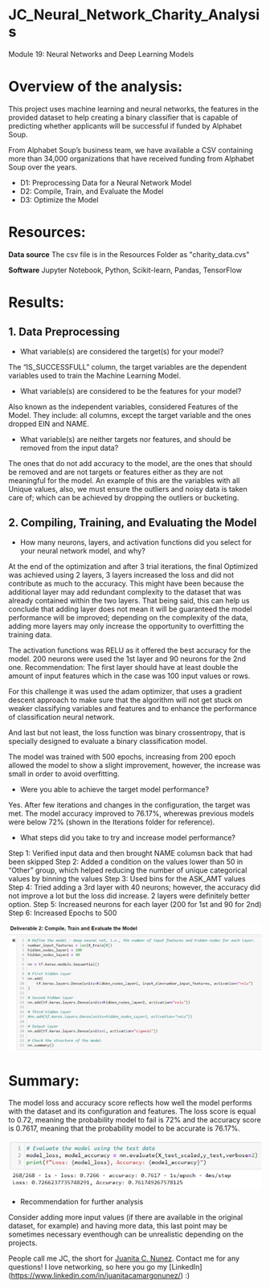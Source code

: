# JC_Neural_Network_Charity_Analysis
Module 19: Neural Networks and Deep Learning Models

# Overview of the analysis:

This project uses machine learning and neural networks, the features in the provided dataset to help creating a binary classifier that is capable of predicting whether applicants will be successful if funded by Alphabet Soup.

From Alphabet Soup’s business team, we have available a CSV containing more than 34,000 organizations that have received funding from Alphabet Soup over the years.

- D1: Preprocessing Data for a Neural Network Model
- D2: Compile, Train, and Evaluate the Model
- D3: Optimize the Model

# Resources:
 
  **Data source** The csv file is in the Resources Folder as "charity_data.cvs"

  **Software** Jupyter Notebook, Python, Scikit-learn, Pandas, TensorFlow

# Results:

## 1. Data Preprocessing

- What variable(s) are considered the target(s) for your model?

The “IS_SUCCESSFULL” column, the target variables are the dependent variables used to train the Machine Learning Model.

- What variable(s) are considered to be the features for your model?

Also known as the independent variables, considered Features of the Model. They include: all columns, except the target variable and the ones dropped EIN and NAME.

- What variable(s) are neither targets nor features, and should be removed from the input data?

The ones that do not add accuracy to the model, are the ones that should be removed and are not targets or features either as they are not meaningful for the model.
An example of this are the variables with all Unique values, also, we must ensure the outliers and noisy data is taken care of; which can be achieved by dropping the outliers or bucketing.

## 2. Compiling, Training, and Evaluating the Model

- How many neurons, layers, and activation functions did you select for your neural network model, and why?

At the end of the optimization and after 3 trial iterations, the final Optimized was achieved using 2 layers, 3 layers increased the loss and did not contribute as much to the accuracy. This might have been because the additional layer may add redundant complexity to the dataset that was already contained within the two layers. That being said, this can help us conclude that adding layer does not mean it will be guaranteed the model performance will be improved; depending on the complexity of the data, adding more layers may only increase the opportunity to overfitting the training data.

The activation functions was RELU as it offered the best accuracy for the model.
200 neurons were used the 1st layer and 90 neurons for the 2nd one. 
Recommendation: The first layer should have at least double the amount of input features which in the case was 100 input values or rows.

For this challenge it was used the adam optimizer, that uses a gradient descent approach to make sure that the algorithm will not get stuck on weaker classifying variables and features and to enhance the performance of classification neural network.

And last but not least, the loss function was binary crossentropy, that is specially designed to evaluate a binary classification model.

The model was trained with 500 epochs, increasing from 200 epoch allowed the model to show a slight improvement, however, the increase was small in order to avoid overfitting.

- Were you able to achieve the target model performance?

Yes. After few iterations and changes in the configuration, the target was met. The model accuracy improved to 76.17%, wherewas previous models were below 72% (shown in the Iterations folder for reference).

- What steps did you take to try and increase model performance?

Step 1: Verified input data and then brought NAME columsn back that had been skipped
Step 2: Added a condition on the values lower than 50 in “Other” group, which helped reducing the number of unique categorical values by binning the values
Step 3: Used bins for the ASK_AMT values
Step 4: Tried adding a 3rd layer with 40 neurons; however, the accuracy did not improve a lot but the loss did increase. 2 layers were definitely better option.
Step 5: Increased neurons for each layer (200 for 1st and 90 for 2nd)
Step 6: Increased Epochs to 500

![What made a huge difference](/Resources/1D2.PNG)

# Summary:

The model loss and accuracy score reflects how well the model performs with the dataset and its configuration and features. 
The loss score is equal to 0.72, meaning the probability model to fail is 72% and the accuracy score is 0.7617, meaning that the probability model to be accurate is 76.17%.

![Final Result after Optimized](/Resources/conclusion.PNG)

- Recommendation for further analysis

Consider adding more input values (if there are available in the original dataset, for example) and having more data, this last point may be sometimes necessary eventhough can be unrealistic depending on the projects.

People call me JC, the short for [Juanita C. Nunez](https://www.linkedin.com/in/juanitacamargonunez/). Contact me for any questions! I love networking, so here you go  my [LinkedIn] (https://www.linkedin.com/in/juanitacamargonunez/) :)


